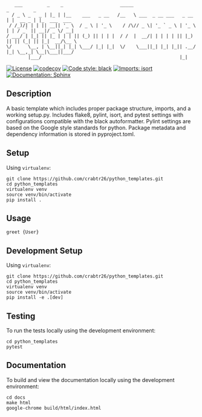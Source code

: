 ```

   ___         _    _                     _____                         _         _             
  / _ \ _   _ | |_ | |__    ___   _ __   /__   \ ___  _ __ ___   _ __  | |  __ _ | |_  ___  ___ 
 / /_)/| | | || __|| '_ \  / _ \ | '_ \    / /\// _ \| '_ ` _ \ | '_ \ | | / _` || __|/ _ \/ __|
/ ___/ | |_| || |_ | | | || (_) || | | |  / /  |  __/| | | | | || |_) || || (_| || |_|  __/\__ \
\/      \__, | \__||_| |_| \___/ |_| |_|  \/    \___||_| |_| |_|| .__/ |_| \__,_| \__|\___||___/
        |___/                                                   |_|                             

```
<!-- source - https://patorjk.com/software/taag/#p=display&h=0&f=Ogre&t=Python%20Templates -->

[![License](https://img.shields.io/badge/License-Creative%20Commons%20Zero%20v1.0-informational?style=flat)](./LICENSE)
[![codecov](https://codecov.io/gh/crabtr26/python_templates/branch/main/graph/badge.svg?token=RRYTJVFDG3)](https://codecov.io/gh/crabtr26/python_templates)
[![Code style: black](https://img.shields.io/badge/code%20style-black-151515?style=flat)](https://github.com/psf/black)
[![Imports: isort](https://img.shields.io/badge/%20imports-isort-EE8236?style=flat)](https://pycqa.github.io/isort/)
[![Documentation: Sphinx](https://img.shields.io/badge/Documentation-Sphinx-08476D?style=flat)](https://www.sphinx-doc.org/en/master/)

## Description
A basic template which includes proper package structure, imports, and a working setup.py.
Includes flake8, pylint, isort, and pytest settings with configurations compatible with
the black autoformatter. Pylint settings are based on the Google style standards for python.
Package metadata and dependency information is stored in pyproject.toml.

## Setup
Using `virtualenv`:
```
git clone https://github.com/crabtr26/python_templates.git
cd python_templates
virtualenv venv
source venv/bin/activate
pip install .
```

## Usage
```
greet {User}
```

## Development Setup
Using `virtualenv`:
```
git clone https://github.com/crabtr26/python_templates.git
cd python_templates
virtualenv venv
source venv/bin/activate
pip install -e .[dev]
```

## Testing
To run the tests locally using the development environment:
```
cd python_templates
pytest
```

## Documentation
To build and view the documentation locally using the development environment:
```
cd docs
make html
google-chrome build/html/index.html
```
